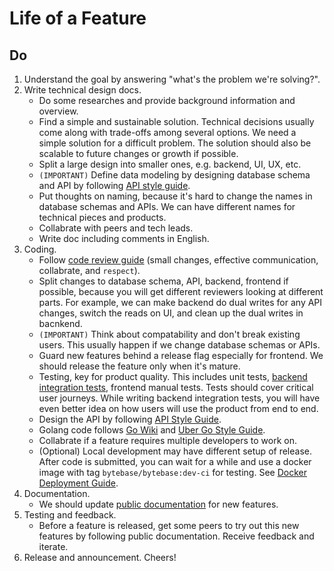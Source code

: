 # Life of a Feature

## Do

1. Understand the goal by answering "what's the problem we're solving?".
1. Write technical design docs.
    - Do some researches and provide background information and overview.
    - Find a simple and sustainable solution. Technical decisions usually come along with trade-offs among several options. We need a simple solution for a difficult problem. The solution should also be scalable to future changes or growth if possible.
    - Split a large design into smaller ones, e.g. backend, UI, UX, etc.
    - ```(IMPORTANT)``` Define data modeling by designing database schema and API by following [API style guide](https://github.com/bytebase/bytebase/blob/main/docs/api-style-guide.md).
    - Put thoughts on naming, because it's hard to change the names in database schemas and APIs. We can have different names for technical pieces and products.
    - Collabrate with peers and tech leads.
    - Write doc including comments in English.
2. Coding.
    - Follow [code review guide](code-review-guide.md) (small changes, effective communication, collabrate, and ```respect```).
    - Split changes to database schema, API, backend, frontend if possible, because you will get different reviewers looking at different parts. For example, we can make backend do dual writes for any API changes, switch the reads on UI, and clean up the dual writes in bacnkend.
    - ```(IMPORTANT)``` Think about compatability and don't break existing users. This usually happen if we change database schemas or APIs.
    - Guard new features behind a release flag especially for frontend. We should release the feature only when it's mature.
    - Testing, key for product quality. This includes unit tests, [backend integration tests](https://github.com/bytebase/bytebase/tree/main/tests), frontend manual tests. Tests should cover critical user journeys. While writing backend integration tests, you will have even better idea on how users will use the product from end to end.
    - Design the API by following [API Style Guide](https://github.com/bytebase/bytebase/blob/main/docs/api-style-guide.md).
    - Golang code follows [Go Wiki](https://github.com/golang/go/wiki/CodeReviewComments) and [Uber Go Style Guide](https://github.com/uber-go/guide/blob/master/style.md).
    - Collabrate if a feature requires multiple developers to work on.
    - (Optional) Local development may have different setup of release. After code is submitted, you can wait for a while and use a docker image with tag `bytebase/bytebase:dev-ci` for testing. See [Docker Deployment Guide](https://docs.bytebase.com/install/docker).
3. Documentation.
    - We should update [public documentation](https://docs.bytebase.com/) for new features.
4. Testing and feedback.
   - Before a feature is released, get some peers to try out this new features by following public documentation. Receive feedback and iterate.
5. Release and announcement. Cheers!


